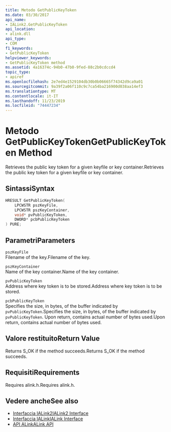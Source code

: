 ```yaml
---
title: Metodo GetPublicKeyToken
ms.date: 03/30/2017
api_name:
- IALink2.GetPublicKeyToken
api_location:
- alink.dll
api_type:
- COM
f1_keywords:
- GetPublicKeyToken
helpviewer_keywords:
- GetPublicKeyToken method
ms.assetid: 4a16374c-94b0-47b0-9fed-88c2b0cdccd4
topic_type:
- apiref
ms.openlocfilehash: 2e7ed4e1529104db30b0b06665f74342d9ca9a01
ms.sourcegitcommit: 9a39f2a06f110c9c7ca54ba216900d038aa14ef3
ms.translationtype: MT
ms.contentlocale: it-IT
ms.lasthandoff: 11/23/2019
ms.locfileid: "74447234"
---
```

# <a name="getpublickeytoken-method"></a><span data-ttu-id="7692c-102">Metodo GetPublicKeyToken</span><span class="sxs-lookup"><span data-stu-id="7692c-102">GetPublicKeyToken Method</span></span>
<span data-ttu-id="7692c-103">Retrieves the public key token for a given keyfile or key container.</span><span class="sxs-lookup"><span data-stu-id="7692c-103">Retrieves the public key token for a given keyfile or key container.</span></span>  
  
## <a name="syntax"></a><span data-ttu-id="7692c-104">Sintassi</span><span class="sxs-lookup"><span data-stu-id="7692c-104">Syntax</span></span>  
  
```cpp  
HRESULT GetPublicKeyToken(  
    LPCWSTR pszKeyFile,  
    LPCWSTR pszKeyContainer,  
    void* pvPublicKeyToken,  
    DWORD* pcbPublicKeyToken  
) PURE;  
```  
  
## <a name="parameters"></a><span data-ttu-id="7692c-105">Parametri</span><span class="sxs-lookup"><span data-stu-id="7692c-105">Parameters</span></span>  
 `pszKeyFile`  
 <span data-ttu-id="7692c-106">Filename of the key.</span><span class="sxs-lookup"><span data-stu-id="7692c-106">Filename of the key.</span></span>  
  
 `pszKeyContainer`  
 <span data-ttu-id="7692c-107">Name of the key container.</span><span class="sxs-lookup"><span data-stu-id="7692c-107">Name of the key container.</span></span>  
  
 `pvPublicKeyToken`  
 <span data-ttu-id="7692c-108">Address where key token is to be stored.</span><span class="sxs-lookup"><span data-stu-id="7692c-108">Address where key token is to be stored.</span></span>  
  
 `pcbPublicKeyToken`  
 <span data-ttu-id="7692c-109">Specifies the size, in bytes, of the buffer indicated by `pvPublicKeyToken`.</span><span class="sxs-lookup"><span data-stu-id="7692c-109">Specifies the size, in bytes, of the buffer indicated by `pvPublicKeyToken`.</span></span> <span data-ttu-id="7692c-110">Upon return, contains actual number of bytes used.</span><span class="sxs-lookup"><span data-stu-id="7692c-110">Upon return, contains actual number of bytes used.</span></span>  
  
## <a name="return-value"></a><span data-ttu-id="7692c-111">Valore restituito</span><span class="sxs-lookup"><span data-stu-id="7692c-111">Return Value</span></span>  
 <span data-ttu-id="7692c-112">Returns S_OK if the method succeeds.</span><span class="sxs-lookup"><span data-stu-id="7692c-112">Returns S_OK if the method succeeds.</span></span>  
  
## <a name="requirements"></a><span data-ttu-id="7692c-113">Requisiti</span><span class="sxs-lookup"><span data-stu-id="7692c-113">Requirements</span></span>  
 <span data-ttu-id="7692c-114">Requires alink.h.</span><span class="sxs-lookup"><span data-stu-id="7692c-114">Requires alink.h.</span></span>  
  
## <a name="see-also"></a><span data-ttu-id="7692c-115">Vedere anche</span><span class="sxs-lookup"><span data-stu-id="7692c-115">See also</span></span>

- [<span data-ttu-id="7692c-116">Interfaccia IALink2</span><span class="sxs-lookup"><span data-stu-id="7692c-116">IALink2 Interface</span></span>](ialink2-interface.md)
- [<span data-ttu-id="7692c-117">Interfaccia IALink</span><span class="sxs-lookup"><span data-stu-id="7692c-117">IALink Interface</span></span>](ialink-interface.md)
- [<span data-ttu-id="7692c-118">API ALink</span><span class="sxs-lookup"><span data-stu-id="7692c-118">ALink API</span></span>](index.md)

